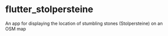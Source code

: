 # flutter_stolpersteine

An app for displaying the location of stumbling stones (Stolpersteine) on an OSM map



